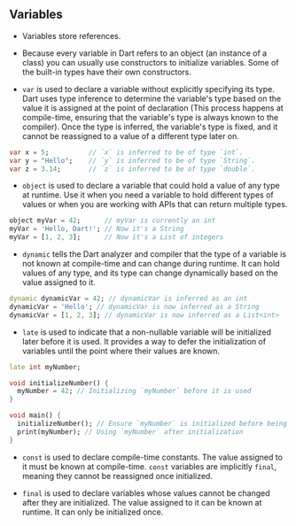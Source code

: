 ## Variables
* Variables store references.
* Because every variable in Dart refers to an object (an instance of a class) you can usually use constructors to initialize variables. Some of the built-in types have their own constructors.

* `var` is used to declare a variable without explicitly specifying its type. Dart uses type inference to determine the variable's type based on the value it is assigned at the point of declaration (This process happens at compile-time, ensuring that the variable's type is always known to the compiler). Once the type is inferred, the variable's type is fixed, and it cannot be reassigned to a value of a different type later on.
```dart
var x = 5;          // `x` is inferred to be of type `int`.
var y = "Hello";    // `y` is inferred to be of type `String`.
var z = 3.14;       // `z` is inferred to be of type `double`.
```

* `object` is used to declare a variable that could hold a value of any type at runtime.
Use it when you need a variable to hold different types of values or when you are working with APIs that can return multiple types.
```dart
object myVar = 42;      // myVar is currently an int
myVar = 'Hello, Dart!'; // Now it's a String
myVar = [1, 2, 3];      // Now it's a List of integers
```

* `dynamic` tells the Dart analyzer and compiler that the type of a variable is not known at compile-time and can change during runtime. It can hold values of any type, and its type can change dynamically based on the value assigned to it.
```dart
dynamic dynamicVar = 42; // dynamicVar is inferred as an int
dynamicVar = 'Hello'; // dynamicVar is now inferred as a String
dynamicVar = [1, 2, 3]; // dynamicVar is now inferred as a List<int>
```

* `late` is used to indicate that a non-nullable variable will be initialized later before it is used. It provides a way to defer the initialization of variables until the point where their values are known. 
```dart
late int myNumber;

void initializeNumber() {
  myNumber = 42; // Initializing `myNumber` before it is used
}

void main() {
  initializeNumber(); // Ensure `myNumber` is initialized before being used
  print(myNumber); // Using `myNumber` after initialization
}
```

* `const` is used to declare compile-time constants. The value assigned to it must be known at compile-time. `const` variables are implicitly `final`, meaning they cannot be reassigned once initialized. 

* `final` is used to declare variables whose values cannot be changed after they are initialized. The value assigned to it can be known at runtime. It can only be initialized once.
